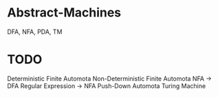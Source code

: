 # Abstract-Machines
DFA, NFA, PDA, TM
# TODO
Deterministic Finite Automota
Non-Deterministic Finite Automota
NFA -> DFA
Regular Expression -> NFA
Push-Down Automota
Turing Machine
